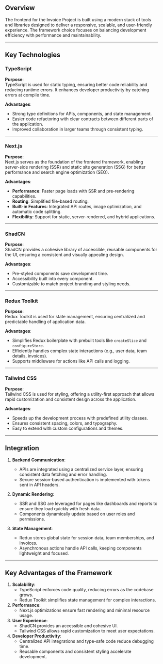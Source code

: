 ## Overview
The frontend for the Invoice Project is built using a modern stack of tools and libraries designed to deliver a responsive, scalable, and user-friendly experience. The framework choice focuses on balancing development efficiency with performance and maintainability.

---

## Key Technologies

### **TypeScript**
**Purpose**:  
TypeScript is used for static typing, ensuring better code reliability and reducing runtime errors. It enhances developer productivity by catching errors at compile time.

**Advantages**:
- Strong type definitions for APIs, components, and state management.
- Easier code refactoring with clear contracts between different parts of the application.
- Improved collaboration in larger teams through consistent typing.

---

### **Next.js**
**Purpose**:  
Next.js serves as the foundation of the frontend framework, enabling server-side rendering (SSR) and static site generation (SSG) for better performance and search engine optimization (SEO).

**Advantages**:
- **Performance**: Faster page loads with SSR and pre-rendering capabilities.
- **Routing**: Simplified file-based routing.
- **Built-in Features**: Integrated API routes, image optimization, and automatic code splitting.
- **Flexibility**: Support for static, server-rendered, and hybrid applications.

---

### **ShadCN**
**Purpose**:  
ShadCN provides a cohesive library of accessible, reusable components for the UI, ensuring a consistent and visually appealing design.

**Advantages**:
- Pre-styled components save development time.
- Accessibility built into every component.
- Customizable to match project branding and styling needs.

---

### **Redux Toolkit**
**Purpose**:  
Redux Toolkit is used for state management, ensuring centralized and predictable handling of application data.

**Advantages**:
- Simplifies Redux boilerplate with prebuilt tools like `createSlice` and `configureStore`.
- Efficiently handles complex state interactions (e.g., user data, team details, invoices).
- Supports middleware for actions like API calls and logging.

---

### **Tailwind CSS**
**Purpose**:  
Tailwind CSS is used for styling, offering a utility-first approach that allows rapid customization and consistent design across the application.

**Advantages**:
- Speeds up the development process with predefined utility classes.
- Ensures consistent spacing, colors, and typography.
- Easy to extend with custom configurations and themes.

---

## Integration
1. **Backend Communication**:
   - APIs are integrated using a centralized service layer, ensuring consistent data fetching and error handling.
   - Secure session-based authentication is implemented with tokens sent in API headers.

2. **Dynamic Rendering**:
   - SSR and SSG are leveraged for pages like dashboards and reports to ensure they load quickly with fresh data.
   - Components dynamically update based on user roles and permissions.

3. **State Management**:
   - Redux stores global state for session data, team memberships, and invoices.
   - Asynchronous actions handle API calls, keeping components lightweight and focused.

---

## Key Advantages of the Framework
1. **Scalability**:
   - TypeScript enforces code quality, reducing errors as the codebase grows.
   - Redux Toolkit simplifies state management for complex interactions.
2. **Performance**:
   - Next.js optimizations ensure fast rendering and minimal resource usage.
3. **User Experience**:
   - ShadCN provides an accessible and cohesive UI.
   - Tailwind CSS allows rapid customization to meet user expectations.
4. **Developer Productivity**:
   - Centralized API integrations and type-safe code reduce debugging time.
   - Reusable components and consistent styling accelerate development.